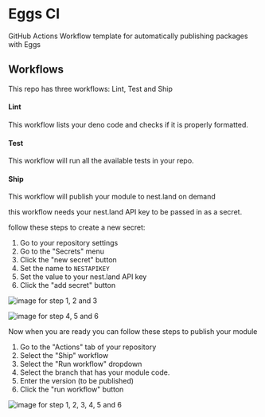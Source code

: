 # Eggs CI

GitHub Actions Workflow template for automatically publishing packages with Eggs

## Workflows

This repo has three workflows: Lint, Test and Ship

#### Lint

This workflow lists your deno code and checks if it is properly formatted.

#### Test

This workflow will run all the available tests in your repo.

#### Ship

This workflow will publish your module to nest.land on demand

this workflow needs your nest.land API key to be passed in as a secret.

follow these steps to create a new secret:

1. Go to your repository settings
2. Go to the "Secrets" menu
3. Click the "new secret" button
4. Set the name to `NESTAPIKEY`
5. Set the value to your nest.land API key
6. Click the "add secret" button

![image for step 1, 2 and 3](https://user-images.githubusercontent.com/28438021/88387051-4eab6080-cdcf-11ea-9848-4aab55825e4c.png)

![image for step 4, 5 and 6](https://user-images.githubusercontent.com/28438021/88387746-c4fc9280-cdd0-11ea-9cdf-2eb3ea05af32.png)

Now when you are ready you can follow these steps to publish your module

1. Go to the "Actions" tab of your repository
2. Select the "Ship" workflow
3. Select the "Run workflow" dropdown
4. Select the branch that has your module code.
5. Enter the version (to be published)
6. Click the "run workflow" button

![image for step 1, 2, 3, 4, 5 and 6](https://user-images.githubusercontent.com/28438021/88389691-95e82000-cdd4-11ea-92a9-b55a0d3a4cf9.png)
